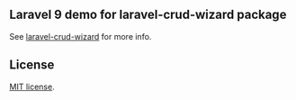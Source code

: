 ## Laravel 9 demo for laravel-crud-wizard package 

See [laravel-crud-wizard](https://github.com/macropay-solutions/laravel-lumen-crud-wizard) for more info.

## License

[MIT license](https://opensource.org/licenses/MIT).
